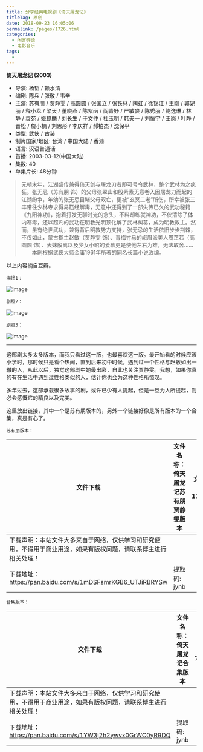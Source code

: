 ```yaml
---
title: 分享经典电视剧《倚天屠龙记》
titleTag: 原创
date: 2018-09-23 16:05:06
permalink: /pages/1726.html
categories:
  - 闲言碎语
  - 电影音乐
tags:
  - 
---
```


**倚天屠龙记 (2003)**

- 导演: 杨韬 / 赖水清
- 编剧: 陈兵 / 张敬 / 韦辛
- 主演: 苏有朋 / 贾静雯 / 高圆圆 / 张国立 / 张铁林 / 陶虹 / 徐锦江 / 王刚 / 郭妃丽 / 释小龙 / 梁天 / 董晓燕 / 陈紫函 / 阎青妤 / 严敏裘 / 陈秀丽 / 鲍逸琳 / 林静 / 袁苑 / 姬麒麟 / 刘长生 / 于文仲 / 杜玉明 / 韩夫一 / 刘恒宇 / 王岗 / 叶静 / 晋松 / 詹小楠 / 刘思彤 / 李庆祥 / 郝柏杰 / 沈保平
- 类型: 武侠 / 古装
- 制片国家/地区: 台湾 / 中国大陆 / 香港
- 语言: 汉语普通话
- 首播: 2003-03-12(中国大陆)
- 集数: 40
- 单集片长: 48分钟

> 元朝末年，江湖盛传兼得倚天剑与屠龙刀者即可号令武林，整个武林为之疯狂。张无忌（苏有朋 饰）的父母张翠山和殷素素无意卷入因屠龙刀而起的江湖纷争，年幼的张无忌目睹父母双亡，更被“玄冥二老”所伤，所幸被张三丰带往少林寺求得易筋经解毒，无意中还得到了一部失传已久的武功秘籍《九阳神功》，抱着打发无聊时光的念头，不料却练就神功，不仅清除了体内寒毒，还以超凡的武功在明教光明顶化解了武林纠葛，成为明教教主。然而，虽有绝世武功，兼得背后明教势力支持，张无忌的生活依旧步步荆棘，不仅如此，蒙古郡主赵敏（贾静雯 饰）、青梅竹马的峨眉派美人周芷若（高圆圆 饰）、表妹殷离以及少女小昭的爱慕更是使他左右为难，无法取舍……
> 　　本剧根据武侠大师金庸1961年所著的同名长篇小说改编。

以上内容摘自豆瓣。

`海报1：`

![image](http://t.eryajf.net/imgs/2021/09/3af22449cbab998b.jpg)

`剧照2：`

![image](http://t.eryajf.net/imgs/2021/09/a9bc1865baefd141.jpg)

`剧照3：`

![image](http://t.eryajf.net/imgs/2021/09/81be55eaa5b794a4.jpg)

------

这部剧太多太多版本，而我只看过这一版，也最喜欢这一版。最开始看的时候应该小学时，那时候只是看个热闹，直到后来初中时候，遇到过一个性格与赵敏如出一辙的人，从此以后，独觉这部剧中她最出彩，自此也关注贾静雯。我想，如果你真的有在生活中遇到过性格类似的人，估计你也会为这种性格所惊叹。

多年过去，这部承载很多故事的剧，或许已少有人提起，但是一旦为人所提起，则必会感慨它的精良以及完美。

这里放出链接，其中一个是苏有朋版本的，另外一个链接好像是所有版本的一个合集，真是有心了。

`苏有朋版本：`

| 文件下载                                                     | 文件名称：倚天屠龙记苏有朋贾静雯版本 | 文件大小：12.52G |
| ------------------------------------------------------------ | ------------------------------------ | ---------------- |
| 下载声明：本站文件大多来自于网络，仅供学习和研究使用，不得用于商业用途，如果有版权问题，请联系博主进行相关处理！ |                                      |                  |
| 下载地址：https://pan.baidu.com/s/1mDSFsmrKGB6_UTJiRBRYSw    | 提取码: jynb                         |                  |

`合集版本：`

| 文件下载                                                     | 文件名称：倚天屠龙记合集版本 | 文件大小：71.19G |
| ------------------------------------------------------------ | ---------------------------- | ---------------- |
| 下载声明：本站文件大多来自于网络，仅供学习和研究使用，不得用于商业用途，如果有版权问题，请联系博主进行相关处理！ |                              |                  |
| 下载地址：https://pan.baidu.com/s/1YW3j2h2ywvx0GrWC0yR9DQ    | 提取码: jynb                 |                  |
